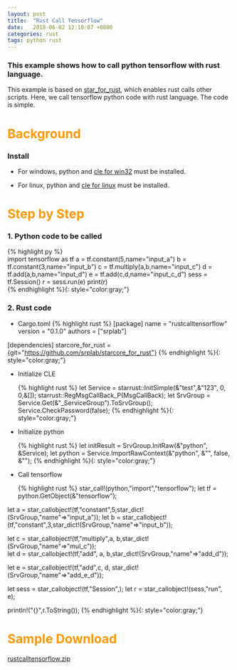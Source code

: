 ```yaml
---
layout: post
title:  "Rust Call Tensorflow"
date:   2018-06-02 12:10:07 +0800
categories: rust
tags: python rust
---
```


### This example shows how to call python tensorflow with rust language.

This example is based on [star_for_rust](https://github.com/srplab/starcore_for_rust), which enables rust calls other scripts.
Here, we call tensorflow python code with rust language.
The code is simple.

<h1 align = "left"><font color="#FF9900">Background</font></h1>

### Install

* For windows, python and [cle for win32](https://github.com/srplab/starcore_for_windows) must be installed.

* For linux, python and [cle for linux](https://github.com/srplab/starcore_for_linux) must be installed.

<h1 align = "left"><font color="#FF9900">Step by Step</font></h1>

### 1. Python code to be called


  {% highlight py %}   
import tensorflow as tf
a = tf.constant(5,name="input_a")
b = tf.constant(3,name="input_b")
c = tf.multiply(a,b,name="input_c")
d = tf.add(a,b,name="input_d")
e = tf.add(c,d,name="input_c_d")
sess = tf.Session()
r = sess.run(e)
print(r)     
  {% endhighlight %}{: style="color:gray;"}

### 2. Rust code

* Cargo.toml
  {% highlight rust %}
[package]
name = "rustcalltensorflow"
version = "0.1.0"
authors = ["srplab"]

[dependencies]
starcore_for_rust = {git="https://github.com/srplab/starcore_for_rust"}
  {% endhighlight %}{: style="color:gray;"}
  
* Initialize CLE  

  {% highlight rust %}
let Service = starrust::InitSimple(&"test",&"123", 0, 0,&[]);
starrust::RegMsgCallBack_P(MsgCallBack);
let SrvGroup = Service.Get(&"_ServiceGroup").ToSrvGroup();
Service.CheckPassword(false);
  {% endhighlight %}{: style="color:gray;"}
  
* Initialize python  

  {% highlight rust %}
let initResult = SrvGroup.InitRaw(&"python", &Service);
let python = Service.ImportRawContext(&"python", &"", false, &"");
  {% endhighlight %}{: style="color:gray;"}  
  
* Call tensorflow  

  {% highlight rust %}
star_call!(python,"import","tensorflow");
let tf = python.GetObject(&"tensorflow");    

let a = star_callobject!(tf,"constant",5,star_dict!(SrvGroup,"name"=>"input_a")); 
let b = star_callobject!(tf,"constant",3,star_dict!(SrvGroup,"name"=>"input_b"));

let c = star_callobject!(tf,"multiply",a, b,star_dict!(SrvGroup,"name"=>"mul_c"));  
let d = star_callobject!(tf,"add", a, b,star_dict!(SrvGroup,"name"=>"add_d"));

let e = star_callobject!(tf,"add",c, d, star_dict!(SrvGroup,"name"=>"add_e_d"));

let sess = star_callobject!(tf,"Session",);
let r = star_callobject!(sess,"run", e);

println!("{}",r.ToString());
  {% endhighlight %}{: style="color:gray;"}    

<h1 align = "left"><font color="#FF9900">Sample Download</font></h1>

[rustcalltensorflow.zip](/datas/rustcalltensorflow.zip  "rustcalltensorflow")


